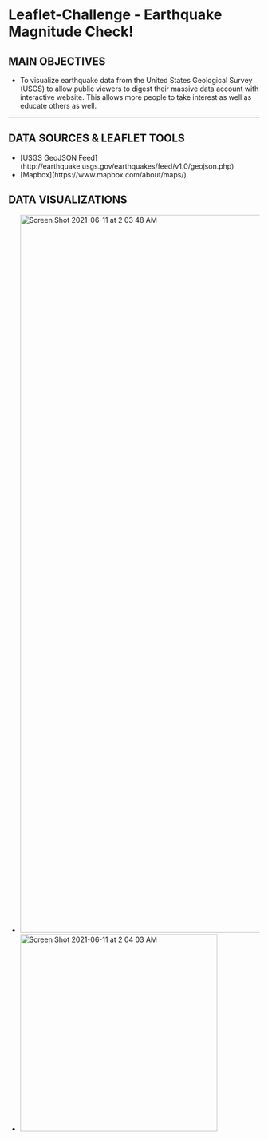 # Leaflet-Challenge - Earthquake Magnitude Check!

## MAIN OBJECTIVES
<ul>
    <li>To visualize earthquake data from the United States Geological Survey (USGS) to allow public viewers to digest their massive data account with interactive website. This allows more people to take interest as well as educate others as well.</li>

</ul>
<hr>

## DATA SOURCES & LEAFLET TOOLS 
<ul>
    <li>[USGS GeoJSON Feed](http://earthquake.usgs.gov/earthquakes/feed/v1.0/geojson.php)</li>
    <li>[Mapbox](https://www.mapbox.com/about/maps/)</li>

</ul>

## DATA VISUALIZATIONS
<ul>
    <li><img width="1438" alt="Screen Shot 2021-06-11 at 2 03 48 AM" src="https://user-images.githubusercontent.com/74644774/121662416-2b76b780-ca5a-11eb-9d6d-452104e3fd4a.png">
</li>
    <li><img width="395" alt="Screen Shot 2021-06-11 at 2 04 03 AM" src="https://user-images.githubusercontent.com/74644774/121662468-3b8e9700-ca5a-11eb-9b34-4d7012558bba.png">
</li>
</ul>


